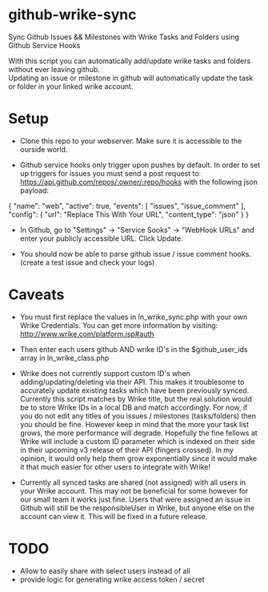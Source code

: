 github-wrike-sync
=================

Sync Github Issues && Milestones with Wrike Tasks and Folders using Github Service Hooks

With this script you can automatically add/update wrike tasks and folders without ever leaving github.  
Updating an issue or milestone in github will automatically update the task or folder in your linked wrike account.


Setup
=====

- Clone this repo to your webserver.  Make sure it is accessible to the ourside world.

- Github service hooks only trigger upon pushes by default.  In order to set up triggers for issues you must send a post request to: https://api.github.com/repos/:owner/:repo/hooks with the following json payload:

{
  "name": "web",
  "active": true,
  "events": [
    "issues",
    "issue_comment"
  ],
  "config": {
    "url": "Replace This With Your URL",
    "content_type": "json"
  }
}

- In Github, go to "Settings" -> "Service Sooks" -> "WebHook URLs" and enter your publicly accessible URL.  Click Update.

- You should now be able to parse github issue / issue comment hooks. (create a test issue and check your logs)



Caveats
=======

- You must first replace the values in ln_wrike_sync.php with your own Wrike Credentials.  You can get more information by visiting: http://www.wrike.com/platform.jsp#auth

- Then enter each users github AND wrike ID's in the $github_user_ids array in ln_wrike_class.php

- Wrike does not currently support custom ID's when adding/updating/deleting via their API.  This makes it troublesome to accurately update existing tasks which have been previously synced.  Currently this script matches by Wrike title, but the real solution would be to store Wrike IDs in a local DB and match accordingly.  For now, if you do not edit any titles of you issues / milestones (tasks/folders) then you should be fine.  However keep in mind that the more your task list grows, the more performance will degrade.  Hopefully the fine fellows at Wrike will include a custom ID parameter which is indexed on their side in their upcoming v3 release of their API (fingers crossed).  In my opinion, it would only help them grow exponentially since it would make it that much easier for other users to integrate with Wrike!

- Currently all synced tasks are shared (not assigned) with all users in your Wrike account.  This may not be beneficial for some however for our small team it works just fine.  Users that were assigned an issue in Github will still be the responsibleUser in Wrike, but anyone else on the account can view it.  This will be fixed in a future release.



TODO
====

- Allow to easily share with select users instead of all
- provide logic for generating wrike access token / secret

